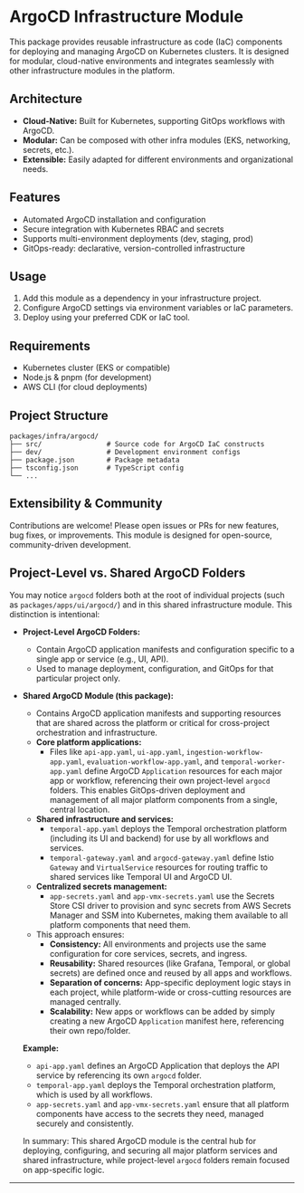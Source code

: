 # ArgoCD Infrastructure Module

This package provides reusable infrastructure as code (IaC) components for deploying and managing ArgoCD on Kubernetes clusters. It is designed for modular, cloud-native environments and integrates seamlessly with other infrastructure modules in the platform.

## Architecture

- **Cloud-Native:** Built for Kubernetes, supporting GitOps workflows with ArgoCD.
- **Modular:** Can be composed with other infra modules (EKS, networking, secrets, etc.).
- **Extensible:** Easily adapted for different environments and organizational needs.

## Features

- Automated ArgoCD installation and configuration
- Secure integration with Kubernetes RBAC and secrets
- Supports multi-environment deployments (dev, staging, prod)
- GitOps-ready: declarative, version-controlled infrastructure

## Usage

1. Add this module as a dependency in your infrastructure project.
2. Configure ArgoCD settings via environment variables or IaC parameters.
3. Deploy using your preferred CDK or IaC tool.

## Requirements

- Kubernetes cluster (EKS or compatible)
- Node.js & pnpm (for development)
- AWS CLI (for cloud deployments)

## Project Structure

```text
packages/infra/argocd/
├── src/                # Source code for ArgoCD IaC constructs
├── dev/                # Development environment configs
├── package.json        # Package metadata
├── tsconfig.json       # TypeScript config
└── ...
```

## Extensibility & Community

Contributions are welcome! Please open issues or PRs for new features, bug fixes, or improvements. This module is designed for open-source, community-driven development.

## Project-Level vs. Shared ArgoCD Folders

You may notice `argocd` folders both at the root of individual projects (such as `packages/apps/ui/argocd/`) and in this shared infrastructure module. This distinction is intentional:

- **Project-Level ArgoCD Folders:**

  - Contain ArgoCD application manifests and configuration specific to a single app or service (e.g., UI, API).
  - Used to manage deployment, configuration, and GitOps for that particular project only.

- **Shared ArgoCD Module (this package):**

  - Contains ArgoCD application manifests and supporting resources that are shared across the platform or critical for cross-project orchestration and infrastructure.
  - **Core platform applications:**
    - Files like `api-app.yaml`, `ui-app.yaml`, `ingestion-workflow-app.yaml`, `evaluation-workflow-app.yaml`, and `temporal-worker-app.yaml` define ArgoCD `Application` resources for each major app or workflow, referencing their own project-level `argocd` folders. This enables GitOps-driven deployment and management of all major platform components from a single, central location.
  - **Shared infrastructure and services:**
    - `temporal-app.yaml` deploys the Temporal orchestration platform (including its UI and backend) for use by all workflows and services.
    - `temporal-gateway.yaml` and `argocd-gateway.yaml` define Istio `Gateway` and `VirtualService` resources for routing traffic to shared services like Temporal UI and ArgoCD UI.
  - **Centralized secrets management:**
    - `app-secrets.yaml` and `app-vmx-secrets.yaml` use the Secrets Store CSI driver to provision and sync secrets from AWS Secrets Manager and SSM into Kubernetes, making them available to all platform components that need them.
  - This approach ensures:
    - **Consistency:** All environments and projects use the same configuration for core services, secrets, and ingress.
    - **Reusability:** Shared resources (like Grafana, Temporal, or global secrets) are defined once and reused by all apps and workflows.
    - **Separation of concerns:** App-specific deployment logic stays in each project, while platform-wide or cross-cutting resources are managed centrally.
    - **Scalability:** New apps or workflows can be added by simply creating a new ArgoCD `Application` manifest here, referencing their own repo/folder.

  **Example:**

  - `api-app.yaml` defines an ArgoCD Application that deploys the API service by referencing its own `argocd` folder.
  - `temporal-app.yaml` deploys the Temporal orchestration platform, which is used by all workflows.
  - `app-secrets.yaml` and `app-vmx-secrets.yaml` ensure that all platform components have access to the secrets they need, managed securely and consistently.

  In summary: This shared ArgoCD module is the central hub for deploying, configuring, and securing all major platform services and shared infrastructure, while project-level `argocd` folders remain focused on app-specific logic.

---

